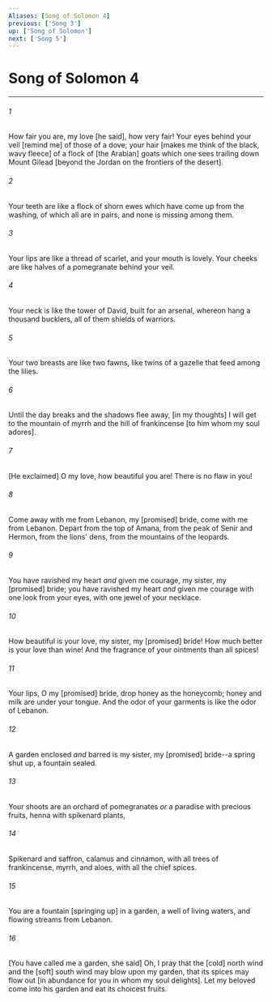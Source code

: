 ```yaml
---
Aliases: [Song of Solomon 4]
previous: ['Song 3']
up: ['Song of Solomon']
next: ['Song 5']
---
```

# Song of Solomon 4

***














###### 1 






How fair you are, my love [he said], how very fair! Your eyes behind your veil [remind me] of those of a dove; your hair [makes me think of the black, wavy fleece] of a flock of [the Arabian] goats which one sees trailing down Mount Gilead [beyond the Jordan on the frontiers of the desert]. 













###### 2 






Your teeth are like a flock of shorn ewes which have come up from the washing, of which all are in pairs, and none is missing among them. 













###### 3 






Your lips are like a thread of scarlet, and your mouth is lovely. Your cheeks are like halves of a pomegranate behind your veil. 













###### 4 






Your neck is like the tower of David, built for an arsenal, whereon hang a thousand bucklers, all of them shields of warriors. 













###### 5 






Your two breasts are like two fawns, like twins of a gazelle that feed among the lilies. 













###### 6 






Until the day breaks and the shadows flee away, [in my thoughts] I will get to the mountain of myrrh and the hill of frankincense [to him whom my soul adores]. 













###### 7 






[He exclaimed] O my love, how beautiful you are! There is no flaw in you! 













###### 8 






Come away with me from Lebanon, my [promised] bride, come with me from Lebanon. Depart from the top of Amana, from the peak of Senir and Hermon, from the lions' dens, from the mountains of the leopards. 













###### 9 






You have ravished my heart _and_ given me courage, my sister, my [promised] bride; you have ravished my heart _and_ given me courage with one look from your eyes, with one jewel of your necklace. 













###### 10 






How beautiful is your love, my sister, my [promised] bride! How much better is your love than wine! And the fragrance of your ointments than all spices! 













###### 11 






Your lips, O my [promised] bride, drop honey as the honeycomb; honey and milk are under your tongue. And the odor of your garments is like the odor of Lebanon. 













###### 12 






A garden enclosed _and_ barred is my sister, my [promised] bride--a spring shut up, a fountain sealed. 













###### 13 






Your shoots are an orchard of pomegranates _or_ a paradise with precious fruits, henna with spikenard plants, 













###### 14 






Spikenard and saffron, calamus and cinnamon, with all trees of frankincense, myrrh, and aloes, with all the chief spices. 













###### 15 






You are a fountain [springing up] in a garden, a well of living waters, and flowing streams from Lebanon. 













###### 16 






[You have called me a garden, she said] Oh, I pray that the [cold] north wind and the [soft] south wind may blow upon my garden, that its spices may flow out [in abundance for you in whom my soul delights]. Let my beloved come into his garden and eat its choicest fruits.

